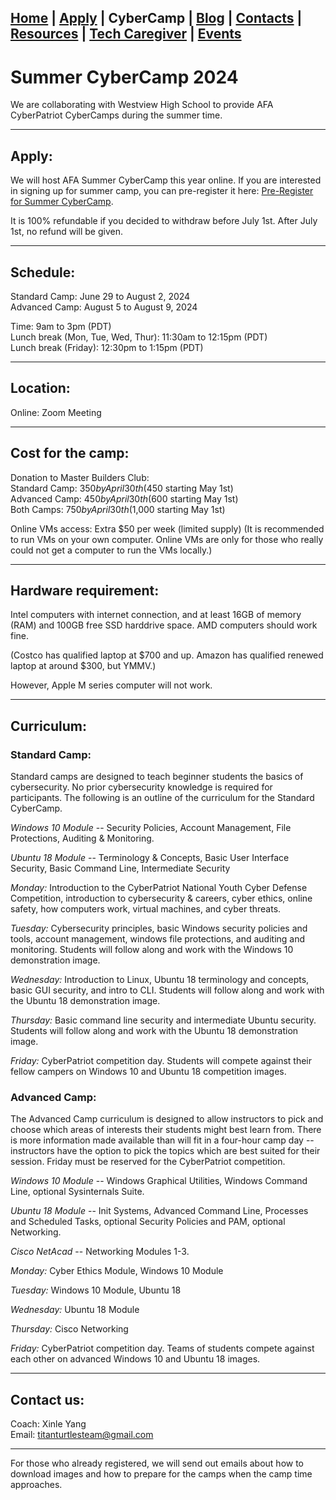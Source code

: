 ## [Home](./index.html) | [Apply](./apply.html) | **CyberCamp** |  [Blog](./blog.html) | [Contacts](./contacts.html) | [Resources](./resources.html) | [Tech Caregiver](./techcg.html) | [Events](./events.html)

# Summer CyberCamp 2024

We are collaborating with Westview High School to provide AFA CyberPatriot CyberCamps during the summer time.

* * *

## Apply:

We will host AFA Summer CyberCamp this year online. If you are interested in signing up for summer camp, you can pre-register it here: [Pre-Register for Summer CyberCamp](https://www.zeffy.com/en-US/ticketing/fe028ea7-0826-43de-9c82-d0f2ce49649d). 

It is 100% refundable if you decided to withdraw before July 1st. After July 1st, no refund will be given.

* * *

## Schedule:

Standard Camp: June 29 to August 2, 2024\
Advanced Camp: August 5 to August 9, 2024

Time: 9am to 3pm (PDT)\
Lunch break (Mon, Tue, Wed, Thur): 11:30am to 12:15pm (PDT)\
Lunch break (Friday): 12:30pm to 1:15pm (PDT)

* * *

## Location:

Online: Zoom Meeting

* * *

## Cost for the camp:

Donation to Master Builders Club:\
Standard Camp: $350 by April 30th ($450 starting May 1st)\
Advanced Camp: $450 by April 30th ($600 starting May 1st)\
Both Camps: $750 by April 30th ($1,000 starting May 1st)

Online VMs access: Extra $50 per week (limited supply)
(It is recommended to run VMs on your own computer. Online VMs are only for those who really could not get a computer to run the VMs locally.)

* * *

## Hardware requirement:

Intel computers with internet connection, and at least 16GB of memory (RAM) and 100GB free SSD harddrive space. AMD computers should work fine. 

(Costco has qualified laptop at $700 and up. Amazon has qualified renewed laptop at around $300, but YMMV.)

However, Apple M series computer will not work.

* * * 

## Curriculum:

### Standard Camp:

Standard camps are designed to teach beginner students the basics of cybersecurity. No prior cybersecurity knowledge is required for participants. The following is an outline of the curriculum for the Standard CyberCamp.

*Windows 10 Module* -- Security Policies, Account Management, File Protections, Auditing & Monitoring.

*Ubuntu 18 Module* -- Terminology & Concepts, Basic User Interface Security, Basic Command Line, Intermediate Security

*Monday:* Introduction to the CyberPatriot National Youth Cyber Defense Competition, introduction to cybersecurity & careers, cyber ethics, online safety, how computers work, virtual machines, and cyber threats.

*Tuesday:* Cybersecurity principles, basic Windows security policies and tools, account management, windows file protections, and auditing and monitoring. Students will follow along and work with the Windows 10 demonstration image.

*Wednesday:* Introduction to Linux, Ubuntu 18 terminology and concepts, basic GUI security, and intro to CLI. Students will follow along and work with the Ubuntu 18 demonstration image. 

*Thursday:* Basic command line security and intermediate Ubuntu security. Students will follow along and work with the Ubuntu 18  demonstration image.

*Friday:* CyberPatriot competition day. Students will compete against their fellow campers on Windows 10 and Ubuntu 18 competition images. 

### Advanced Camp:

The Advanced Camp curriculum is designed to allow instructors to pick and choose which areas of interests their students might best learn from. There is more information made available than will fit in a four-hour camp day -- instructors have the option to pick the topics which are best suited for their session. Friday must be reserved for the CyberPatriot competition.

*Windows 10 Module* -- Windows Graphical Utilities, Windows Command Line, optional Sysinternals Suite.

*Ubuntu 18 Module* -- Init Systems, Advanced Command Line, Processes and Scheduled Tasks, optional Security Policies and PAM, optional Networking.

*Cisco NetAcad* -- Networking Modules 1-3.

*Monday:* Cyber Ethics Module, Windows 10 Module

*Tuesday:* Windows 10 Module, Ubuntu 18

*Wednesday:* Ubuntu 18 Module 

*Thursday:* Cisco Networking

*Friday:* CyberPatriot competition day. Teams of students compete against each other on advanced Windows 10 and Ubuntu 18 images.

* * *

## Contact us:

Coach: Xinle Yang\
Email: titanturtlesteam@gmail.com

* * *

For those who already registered, we will send out emails about how to download images and how to prepare for the camps when the camp time approaches.
